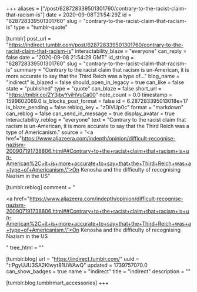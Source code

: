 +++
aliases = ["/post/628728339501301760/contrary-to-the-racist-claim-that-racism-is"]
date = 2020-09-08T21:54:29Z
id = "628728339501301760"
slug = "contrary-to-the-racist-claim-that-racism-is"
type = "tumblr-quote"

[tumblr]
post_url = "https://indirect.tumblr.com/post/628728339501301760/contrary-to-the-racist-claim-that-racism-is"
interactability_blaze = "everyone"
can_reply = false
date = "2020-09-08 21:54:29 GMT"
id_string = "628728339501301760"
slug = "contrary-to-the-racist-claim-that-racism-is"
summary = "Contrary to the racist claim that racism is un-American, it is more accurate to say that the Third Reich was a type of..."
blog_name = "indirect"
is_blazed = false
should_open_in_legacy = true
can_like = false
state = "published"
type = "quote"
can_blaze = false
short_url = "https://tmblr.co/ZY3jbyYviHVuCa00"
note_count = 0.0
timestamp = 1599602069.0
is_blocks_post_format = false
id = 6.287283395013018e+17
is_blaze_pending = false
reblog_key = "zDiVUp0c"
format = "markdown"
can_reblog = false
can_send_in_message = true
display_avatar = true
interactability_reblog = "everyone"
text = "Contrary to the racist claim that racism is un-American, it is more accurate to say that the Third Reich was a type of Americanism."
source = "<a href=\"https://www.aljazeera.com/indepth/opinion/difficult-recognise-nazism-200907191738806.html##Contrary+to+the+racist+claim+that+racism+is+un-American%2C+it+is+more+accurate+to+say+that+the+Third+Reich+was+a+type+of+Americanism.\">On Kenosha and the difficulty of recognising Nazism in the US</a>"

[tumblr.reblog]
comment = "<p><a href=\"https://www.aljazeera.com/indepth/opinion/difficult-recognise-nazism-200907191738806.html##Contrary+to+the+racist+claim+that+racism+is+un-American%2C+it+is+more+accurate+to+say+that+the+Third+Reich+was+a+type+of+Americanism.\">On Kenosha and the difficulty of recognising Nazism in the US</a></p>"
tree_html = ""

[tumblr.blog]
url = "https://indirect.tumblr.com/"
uuid = "t:PgyUJU3SA2Klwyt81UWAwQ"
updated = 1739757070.0
can_show_badges = true
name = "indirect"
title = "indirect"
description = ""

[tumblr.blog.tumblrmart_accessories]
+++
